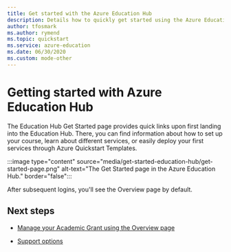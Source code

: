 ```yaml
---
title: Get started with the Azure Education Hub
description: Details how to quickly get started using the Azure Education Hub starting with the Get Started page.
author: tfosmark
ms.author: rymend
ms.topic: quickstart
ms.service: azure-education
ms.date: 06/30/2020
ms.custom: mode-other
---
```


# Getting started with Azure Education Hub

The Education Hub Get Started page provides quick links upon first landing into the Education Hub. There, you can find information about how to set up your course, learn about different services, or easily deploy your first services through Azure Quickstart Templates.

:::image type="content" source="media/get-started-education-hub/get-started-page.png" alt-text="The Get Started page in the Azure Education Hub." border="false":::

After subsequent logins, you'll see the Overview page by default. 

## Next steps

- [Manage your Academic Grant using the Overview page](hub-overview-page.md)

- [Support options](educator-service-desk.md)
